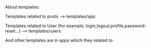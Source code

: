 About templates:

Templates related to posts --> templates/app

Templates related to User
(for example, login,logout,profile,password-reset...) --> templates/users

And other templates are in apps which they related to

